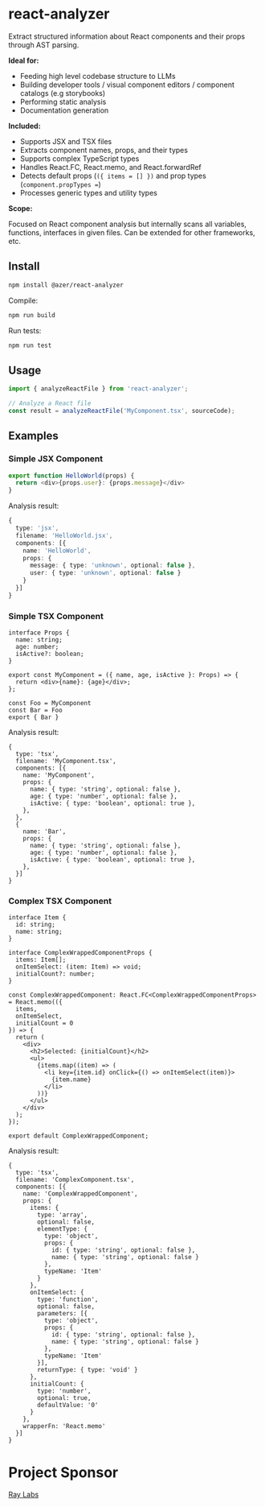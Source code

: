 # react-analyzer

Extract structured information about React components and their props through AST parsing.

**Ideal for:**
* Feeding high level codebase structure to LLMs
* Building developer tools / visual component editors / component catalogs (e.g storybooks)
* Performing static analysis
* Documentation generation

**Included:**
- Supports JSX and TSX files
- Extracts component names, props, and their types
- Supports complex TypeScript types
- Handles React.FC, React.memo, and React.forwardRef
- Detects default props (`({ items = [] })` and prop types (`component.propTypes =`)
- Processes generic types and utility types

**Scope:**

Focused on React component analysis but internally scans all variables, functions, interfaces in given files. Can be extended for other frameworks, etc.

## Install

```bash
npm install @azer/react-analyzer
```

Compile:

```bash
npm run build
```

Run tests:

```bash
npm run test
```

## Usage

```js
import { analyzeReactFile } from 'react-analyzer';

// Analyze a React file
const result = analyzeReactFile('MyComponent.tsx', sourceCode);
```

## Examples

### Simple JSX Component

```ts
export function HelloWorld(props) {
  return <div>{props.user}: {props.message}</div>
}
```

Analysis result:

```ts
{
  type: 'jsx',
  filename: 'HelloWorld.jsx',
  components: [{
    name: 'HelloWorld',
    props: {
      message: { type: 'unknown', optional: false },
      user: { type: 'unknown', optional: false }
    }
  }]
}
```

### Simple TSX Component

```tsx
interface Props {
  name: string;
  age: number;
  isActive?: boolean;
}

export const MyComponent = ({ name, age, isActive }: Props) => {
  return <div>{name}: {age}</div>;
};

const Foo = MyComponent
const Bar = Foo
export { Bar }
```

Analysis result:

```tsx
{
  type: 'tsx',
  filename: 'MyComponent.tsx',
  components: [{
    name: 'MyComponent',
    props: {
      name: { type: 'string', optional: false },
      age: { type: 'number', optional: false },
      isActive: { type: 'boolean', optional: true },
    },
  },
  {
    name: 'Bar',
    props: {
      name: { type: 'string', optional: false },
      age: { type: 'number', optional: false },
      isActive: { type: 'boolean', optional: true },
    },
  }]
}
```

### Complex TSX Component

```tsx
interface Item {
  id: string;
  name: string;
}

interface ComplexWrappedComponentProps {
  items: Item[];
  onItemSelect: (item: Item) => void;
  initialCount?: number;
}

const ComplexWrappedComponent: React.FC<ComplexWrappedComponentProps> = React.memo(({ 
  items, 
  onItemSelect, 
  initialCount = 0 
}) => {
  return (
    <div>
      <h2>Selected: {initialCount}</h2>
      <ul>
        {items.map((item) => (
          <li key={item.id} onClick={() => onItemSelect(item)}>
            {item.name}
          </li>
        ))}
      </ul>
    </div>
  );
});

export default ComplexWrappedComponent;
```

Analysis result:

```tsx
{
  type: 'tsx',
  filename: 'ComplexComponent.tsx',
  components: [{
    name: 'ComplexWrappedComponent',
    props: {
      items: {
        type: 'array',
        optional: false,
        elementType: {
          type: 'object',
          props: {
            id: { type: 'string', optional: false },
            name: { type: 'string', optional: false }
          },
          typeName: 'Item'
        }
      },
      onItemSelect: {
        type: 'function',
        optional: false,
        parameters: [{
          type: 'object',
          props: {
            id: { type: 'string', optional: false },
            name: { type: 'string', optional: false }
          },
          typeName: 'Item'
        }],
        returnType: { type: 'void' }
      },
      initialCount: {
        type: 'number',
        optional: true,
        defaultValue: '0'
      }
    },
    wrapperFn: 'React.memo'
  }]
}
```

# Project Sponsor

[Ray Labs](https://raylabs.ai)
